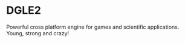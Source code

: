 DGLE2
=====

Powerful cross platform engine for games and scientific applications. Young, strong and crazy!